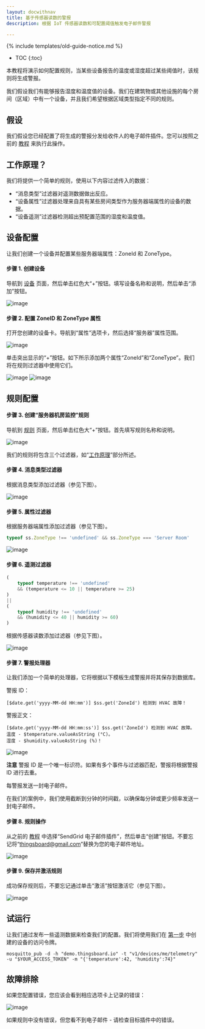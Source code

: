 ```yaml
---
layout: docwithnav
title: 基于传感器读数的警报
description: 根据 IoT 传感器读数和可配置阈值触发电子邮件警报

---
```


{% include templates/old-guide-notice.md %}

* TOC
{:toc}

本教程将演示如何配置规则，当某些设备报告的温度或湿度超过某些阈值时，该规则将生成警报。

我们假设我们有能够报告湿度和温度值的设备。我们在建筑物或其他设施的每个房间（区域）中有一个设备，并且我们希望根据区域类型指定不同的规则。

## 假设

我们假设您已经配置了将生成的警报分发给收件人的电子邮件插件。您可以按照之前的 [教程](/docs/samples/alarms/mail/) 来执行此操作。

## 工作原理？

我们将提供一个简单的规则，使用以下内容过滤传入的数据：

- “消息类型”过滤器对遥测数据做出反应。
- “设备属性”过滤器处理来自具有某些房间类型作为服务器端属性的设备的数据。
- “设备遥测”过滤器检测超出预配置范围的湿度和温度值。

## 设备配置

让我们创建一个设备并配置某些服务器端属性：ZoneId 和 ZoneType。

#### 步骤 1. 创建设备

导航到 [设备](https://demo.thingsboard.io/devices) 页面，然后单击红色大“+”按钮。填写设备名称和说明，然后单击“添加”按钮。

![image](/images/samples/alarms/add-device.png)

#### 步骤 2. 配置 ZoneID 和 ZoneType 属性

打开您创建的设备卡。导航到“属性”选项卡，然后选择“服务器”属性范围。

![image](/images/samples/alarms/server-attributes-table.png)

单击突出显示的“+”按钮。如下所示添加两个属性“ZoneId”和“ZoneType”。我们将在规则过滤器中使用它们。

![image](/images/samples/alarms/zone-id.png)
![image](/images/samples/alarms/zone-type.png)

## 规则配置

#### 步骤 3. 创建“服务器机房监控”规则

导航到 [规则](https://demo.thingsboard.io/rules) 页面，然后单击红色大“+”按钮。首先填写规则名称和说明。

![image](/images/samples/alarms/add-rule.png)

我们的规则将包含三个过滤器，如“[工作原理](#how-it-works)”部分所述。

#### 步骤 4. 消息类型过滤器

根据消息类型添加过滤器（参见下图）。

![image](/images/samples/alarms/msg-filter.png)

#### 步骤 5. 属性过滤器

根据服务器端属性添加过滤器（参见下图）。

```javascript
typeof ss.ZoneType !== 'undefined' && ss.ZoneType === 'Server Room'
```

![image](/images/samples/alarms/attributes-filter.png)

#### 步骤 6. 遥测过滤器

```javascript
(
    typeof temperature !== 'undefined' 
    && (temperature <= 10 || temperature >= 25)
)
|| 
(
    typeof humidity !== 'undefined' 
    && (humidity <= 40 || humidity >= 60)
)
```

根据传感器读数添加过滤器（参见下图）。

![image](/images/samples/alarms/telemetry-filter.png)

#### 步骤 7. 警报处理器

让我们添加一个简单的处理器，它将根据以下模板生成警报并将其保存到数据库。

警报 ID：

```text
[$date.get('yyyy-MM-dd HH:mm')] $ss.get('ZoneId') 检测到 HVAC 故障！
```

警报正文：

```text
[$date.get('yyyy-MM-dd HH:mm:ss')] $ss.get('ZoneId') 检测到 HVAC 故障。
温度 - $temperature.valueAsString (°C)。
湿度 - $humidity.valueAsString (%)！
```

![image](/images/samples/alarms/add-processor.png)

**注意** 警报 ID 是一个唯一标识符。如果有多个事件与过滤器匹配，警报将根据警报 ID 进行去重。

每警报发送一封电子邮件。

在我们的案例中，我们使用截断到分钟的时间戳，以确保每分钟或更少频率发送一封电子邮件。

#### 步骤 8. 规则操作

从之前的 [教程](/docs/samples/alarms/mail/) 中选择“SendGrid 电子邮件插件”，然后单击“创建”按钮。不要忘记将“thingsboard@gmail.com”替换为您的电子邮件地址。

![image](/images/samples/alarms/add-action.png)

#### 步骤 9. 保存并激活规则

成功保存规则后，不要忘记通过单击“激活”按钮激活它（参见下图）。

![image](/images/samples/alarms/activate-rule.png)

## 试运行

让我们通过发布一些遥测数据来检查我们的配置。我们将使用我们在 [第一步](#step1-create-device) 中创建的设备的访问令牌。

```shell
mosquitto_pub -d -h "demo.thingsboard.io" -t "v1/devices/me/telemetry" -u "$YOUR_ACCESS_TOKEN" -m "{'temperature':42, 'humidity':74}"
```

## 故障排除

如果您配置错误，您应该会看到相应选项卡上记录的错误：

![image](/images/samples/alarms/rule-events.png)

如果规则中没有错误，但您看不到电子邮件 - 请检查目标插件中的错误。